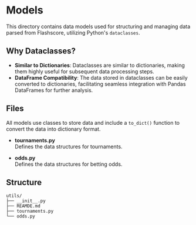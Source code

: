 # Models

This directory contains data models used for structuring and managing data parsed from Flashscore, utilizing Python's `dataclasses`.

## Why Dataclasses?
- **Similar to Dictionaries**: Dataclasses are similar to dictionaries, making them highly useful for subsequent data processing steps.
- **DataFrame Compatibility**: The data stored in dataclasses can be easily converted to dictionaries, facilitating seamless integration with Pandas DataFrames for further analysis.

## Files
All models use classes to store data and include a `to_dict()` function to convert the data into dictionary format.
- **tournaments.py**  
    Defines the data structures for tournaments.

- **odds.py**  
    Defines the data structures for betting odds.

## Structure

```shell
utils/
├── __init__.py
├── REAMDE.md
├── tournaments.py
└── odds.py
```